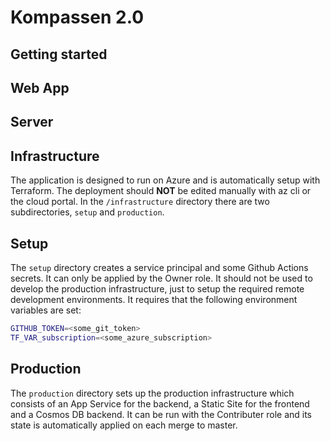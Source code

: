 # Kompassen 2.0

## Getting started

## Web App

## Server

## Infrastructure
The application is designed to run on Azure and is automatically setup with Terraform. The deployment should **NOT** be edited manually with az cli or the cloud portal. In the `/infrastructure` directory there are two subdirectories, `setup` and `production`.

## Setup
The `setup` directory creates a service principal and some Github Actions secrets. It can only be applied by the Owner role. It should not be used to develop the production infrastructure, just to setup the required remote development environments. It requires that the following environment variables are set: 

```bash
GITHUB_TOKEN=<some_git_token>
TF_VAR_subscription=<some_azure_subscription>
```

## Production
The `production` directory sets up the production infrastructure which consists of an App Service for the backend, a Static Site for the frontend and a Cosmos DB backend. It can be run with the Contributer role and its state is automatically applied on each merge to master.